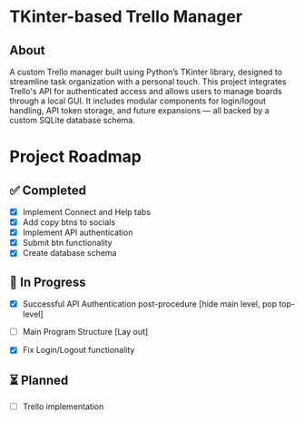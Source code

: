 # TKinter-based Trello Manager

## About
A custom Trello manager built using Python’s TKinter library, designed to streamline task organization with a personal touch. This project integrates Trello's API for authenticated access and allows users to manage boards through a local GUI. It includes modular components for login/logout handling, API token storage, and future expansions — all backed by a custom SQLite database schema.

# Project Roadmap

## ✅ Completed
- [x] Implement Connect and Help tabs
- [x] Add copy btns to socials
- [x] Implement API authentication
- [x] Submit btn functionality
- [x] Create database schema

## 🚧 In Progress
- [x] Successful API Authentication post-procedure [hide main level, pop top-level]
- [ ] Main Program Structure [Lay out]
- [x] Fix Login/Logout functionality


## ⏳ Planned
- [ ] Trello implementation
